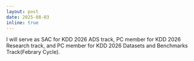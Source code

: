 ```yaml
---
layout: post
date: 2025-08-03
inline: true
---
```


I will serve as SAC for KDD 2026 ADS track, PC member for KDD 2026 Research track, and PC member for KDD 2026 Datasets and Benchmarks Track(Febrary Cycle).

